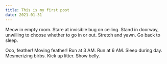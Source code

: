 ```yaml
---
title: This is my first post
date: 2021-01-31
---
```


Meow in empty room. Stare at invisible bug on ceiling. Stand
in doorway, unwilling to choose whether to go in or out.
Stretch and yawn. Go back to sleep.

Ooo, feather! Moving feather! Run at 3 AM. Run at 6 AM.
Sleep during day. Mesmerizing birbs. Kick up litter.
Show belly.
